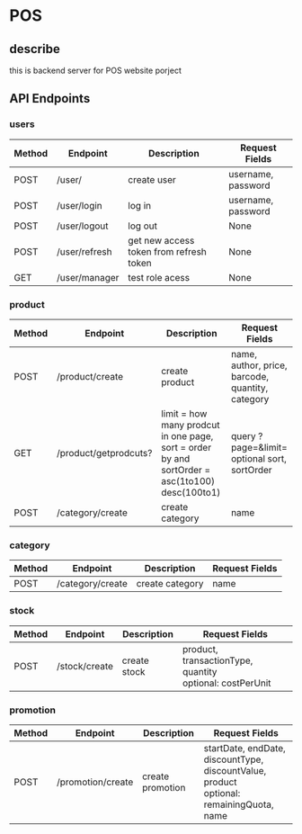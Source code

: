 # POS

## describe

this is backend server for POS website porject

## API Endpoints

### users

| Method | Endpoint      | Description                             | Request Fields     |
| ------ | ------------- | --------------------------------------- | ------------------ |
| POST   | /user/        | create user                             | username, password |
| POST   | /user/login   | log in                                  | username, password |
| POST   | /user/logout  | log out                                 | None               |
| POST   | /user/refresh | get new access token from refresh token | None               |
| GET    | /user/manager | test role acess                         | None               |

### product

| Method | Endpoint              | Description                                                                                    | Request Fields                                               |
| ------ | --------------------- | ---------------------------------------------------------------------------------------------- | ------------------------------------------------------------ |
| POST   | /product/create       | create product                                                                                 | name, author, price, barcode, quantity, category             |
| GET    | /product/getprodcuts? | limit = how many prodcut in one page, sort = order by and sortOrder = asc(1to100) desc(100to1) | query ?page=<number>&limit=<number> optional sort, sortOrder |
| POST   | /category/create      | create category                                                                                | name                                                         |

### category

| Method | Endpoint         | Description     | Request Fields |
| ------ | ---------------- | --------------- | -------------- |
| POST   | /category/create | create category | name           |

### stock

| Method | Endpoint      | Description  | Request Fields                                                |
| ------ | ------------- | ------------ | ------------------------------------------------------------- |
| POST   | /stock/create | create stock | product, transactionType, quantity <br> optional: costPerUnit |

### promotion

| Method | Endpoint          | Description      | Request Fields                                                                               |
| ------ | ----------------- | ---------------- | -------------------------------------------------------------------------------------------- |
| POST   | /promotion/create | create promotion | startDate, endDate, discountType, discountValue, product <br> optional: remainingQuota, name |
